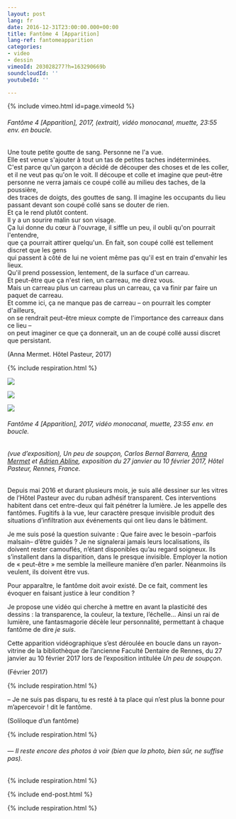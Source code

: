 ```yaml
---
layout: post
lang: fr
date: 2016-12-31T23:00:00.000+00:00
title: Fantôme 4 [Apparition]
lang-ref: fantomeapparition
categories:
- video
- dessin
vimeoId: 203028277?h=163290669b
soundcloudId: ''
youtubeId: ''

---
```

{% include vimeo.html id=page.vimeoId %}

###### _Fantôme 4 \[Apparition\]_, 2017, (extrait), vidéo monocanal, muette, 23:55 env. en boucle.

Une toute petite goutte de sang. Personne ne l'a vue.  
Elle est venue s'ajouter à tout un tas de petites taches indéterminées.  
C'est parce qu'un garçon a décidé de découper des choses et de les coller,  
et il ne veut pas qu'on le voit. Il découpe et colle et imagine que peut-être  
personne ne verra jamais ce coupé collé au milieu des taches, de la poussière,  
des traces de doigts, des gouttes de sang. Il imagine les occupants du lieu  
passant devant son coupé collé sans se douter de rien.  
Et ça le rend plutôt content.  
Il y a un sourire malin sur son visage.  
Ça lui donne du cœur à l'ouvrage, il siffle un peu, il oubli qu'on pourrait l'entendre,  
que ça pourrait attirer quelqu'un. En fait, son coupé collé est tellement discret que les gens  
qui passent à côté de lui ne voient même pas qu'il est en train d'envahir les lieux.  
Qu'il prend possession, lentement, de la surface d'un carreau.  
Et peut-être que ça n'est rien, un carreau, me direz vous.  
Mais un carreau plus un carreau plus un carreau, ça va finir par faire un paquet de carreau.  
Et comme ici, ça ne manque pas de carreau – on pourrait les compter d'ailleurs,  
on se rendrait peut-être mieux compte de l'importance des carreaux dans ce lieu –  
on peut imaginer ce que ça donnerait, un an de coupé collé aussi discret que persistant.

(Anna Mermet. Hôtel Pasteur, 2017)

{% include respiration.html %}

![](/mepierdoparaver/imgs/fan4-app-3-up.jpg)

![](/mepierdoparaver/imgs/fan4-app-1-up.jpg)

![](/mepierdoparaver/imgs/fan4-app-2-up.jpg)

###### _Fantôme 4 \[Apparition\]_, 2017, vidéo monocanal, muette, 23:55 env. en boucle.

###### (vue d’exposition), _Un peu de soupçon_, Carlos Bernal Barrera, [Anna Mermet](http://mermet.wixsite.com/annamermet) et [Adrien Abline](http://ablineadrien.com/), exposition du 27 janvier au 10 février 2017, Hôtel Pasteur, Rennes, France.

Depuis mai 2016 et durant plusieurs mois, je suis allé dessiner sur les vitres de l’Hôtel Pasteur avec du ruban adhésif transparent. Ces interventions habitent dans cet entre-deux qui fait pénétrer la lumière. Je les appelle des fantômes. Fugitifs à la vue, leur caractère presque invisible produit des situations d’infiltration aux événements qui ont lieu dans le bâtiment.

Je me suis posé la question suivante : Que faire avec le besoin –parfois malsain– d’être guidés ? Je ne signalerai jamais leurs localisations, ils doivent rester camouflés, n’étant disponibles qu’au regard soigneux. Ils s’installent dans la disparition, dans le presque invisible. Employer la notion de « peut-être » me semble la meilleure manière d’en parler. Néanmoins ils veulent, ils doivent être vus.

Pour apparaître, le fantôme doit avoir existé. De ce fait, comment les évoquer en faisant justice à leur condition ?

Je propose une vidéo qui cherche à mettre en avant la plasticité des dessins : la transparence, la couleur, la texture, l’échelle... Ainsi un rai de lumière, une fantasmagorie décèle leur personnalité, permettant à chaque fantôme de dire _je suis_.

Cette apparition vidéographique s’est déroulée en boucle dans un rayon-vitrine de la bibliothèque de l’ancienne Faculté Dentaire de Rennes, du 27 janvier au 10 février 2017 lors de l’exposition intitulée _Un peu de soupçon_.

(Février 2017)

{% include respiration.html %}

– Je ne suis pas disparu, tu es resté à ta place qui n’est plus la bonne pour m’apercevoir ! dit le fantôme.

(Soliloque d’un fantôme)

{% include respiration.html %}

###### _— Il reste encore des photos à voir (bien que la photo, bien sûr, ne suffise pas)._

{% include respiration.html %}

{% include end-post.html %}

{% include respiration.html %}